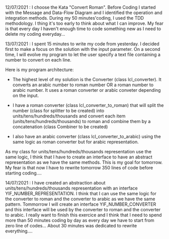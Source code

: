 12/07/2021 : 
I choose the Kata "Convert Roman". Before Coding I started with the Message and Data-Flow Diagram and I identified the operation and integration methods.
During my 50 minutes'coding, I used the TDD methodology. I thing it's too early to think about what I can improve.
My fear is that every day I haven't enough time to code something new as I need to delete my coding everyday... 

13/07/2021 : 
I spent 15 minutes to write my code from yesterday. I decided first to make a focus on the solution with the input parameter. 
On a second time, I will evolve my program to let the user specify a text file containing a number to convert on each line.

Here is my program architecture: 

 - The highest level of my solution is the Converter (class lcl_converter). It converts an arabic number to roman number OR a roman number to arabic number.
	It uses a roman converter or arabic conveter depending on the input.
 
 - I have a roman converter (class lcl_converter_to_roman) that will split the number (class for splitter to be created) into units/tens/hundreds/thousands 
     and convert each item (units/tens/hundreds/thousands) to roman and combine them by a concatenation (class Combiner to be created)
 
 
 - I also have an arabic converter (class lcl_converter_to_arabic) using the same logic as roman converter but for arabic representation.
 
 As my class for units/tens/hundreds/thousands representation use the same logic, I think that I have to create an interface to have an abstract 
 representation as we have the same methods. This is my goal for tomorrow.
My fear is that now I have to rewrite tomorrow 350 lines of code before starting coding....


14/07/2021 :
I have created an abstraction about units/tens/hundreds/thousands representation with an interface YIF_NUMBER_REPRESENTATION. 
I think that I can use the same logic for the converter to roman and the converter to arabic as we have the same pattern.
Tommorrow I will create an interface YIF_NUMBER_CONVERTER and this interface will be used by the converter to roman and the converter to arabic.
I really want to finish this exercice and I think that I need to spend more than 50 minutes coding by day as every day we have to start from zero line of codes...
About 30 minutes was dedicated to rewrite everything....